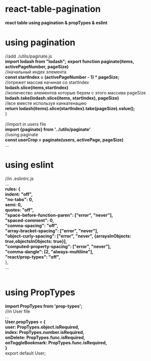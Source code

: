 # react-table-pagination
**react table using pagination &amp; propTypes &amp; eslint**

# using pagination
//add ./utils/paginate.js<br />
**import lodash from "lodash";**
**export function paginate(items, activePageNumber, pageSize)**<br />
//начальный индех элемента<br />
**const startIndex = (activePageNumber - 1) * pageSize;**<br />
//отрежет массив начиная со startIndex<br />
**lodash.slice(items,startIndex)**<br />
//количество элементов которые берем с этого массива pageSize<br />
**lodash.take(lodash.slice(items, startIndex), pageSize)**<br />
//все вместе используя канкатенацию<br />
**return lodash(items).slice(startIndex).take(pageSize).value();**<br />
}<br />
<br />
//import in users file<br />
**import {paginate} from '../utils/paginate'**<br />
//using paginate<br />
**const userCrop = paginate(users, activePage, pageSize)**<br />
...<br />


# using eslint<br />
//in .eslintrc.js<br />
...<br />
**rules: {<br />
indent: "off",<br />
"no-tabs": 0,<br />
semi: 0,<br />
quotes: "off",<br />
"space-before-function-paren": ["error", "never"],<br />
"spaced-comment": 0,<br />
"comma-spacing": "off",<br />
"array-bracket-spacing": ["error", "never"],<br />
"object-curly-spacing": ["error", "never", {arraysInObjects: true,objectsInObjects: true}],<br />
"computed-property-spacing": ["error", "never"],<br />
"comma-dangle": [2, "always-multiline"],<br />
"react/prop-types": "off",**<br />
},<br />
...<br />
<br />

# using PropTypes<br />
**import PropTypes from 'prop-types';**<br />
//in User file<br />
...<br />
**User.propTypes = {<br />
user: PropTypes.object.isRequired,<br />
index: PropTypes.number.isRequired,<br />
onDelete: PropTypes.func.isRequired,<br />
onToggleBookmark: PropTypes.func.isRequired,<br />
}**<br />
export default User;<br />
